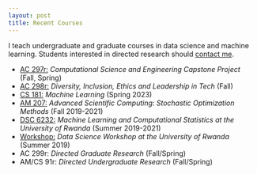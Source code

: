 ```yaml
---
layout: post
title: Recent Courses
---
```


I teach undergraduate and graduate courses in data science and machine learning. Students interested in directed research should [contact me](/advising.html).

* [AC 297r:](https://www.capstone.iacs.seas.harvard.edu) *Computational Science and Engineering Capstone Project* (Fall, Spring)
* [AC 298r:](https://onefishy.github.io/DIL_in_tech/) *Diversity, Inclusion, Ethics and Leadership in Tech* (Fall)
* [CS 181:](https://onefishy.github.io/ML_notes/) *Machine Learning* (Spring 2023)
* [AM 207:](https://onefishy.github.io/am207/) *Advanced Scientific Computing: Stochastic Optimization Methods* (Fall 2019-2021)
* [DSC 6232:](https://onefishy.github.io/Rwanda-Data-Science/) *Machine Learning and Computational Statistics at the University of Rwanda* (Summer 2019-2021)
* [Workshop:](https://github.com/onefishy/rwanda_workshop) *Data Science Workshop at the University of Rwanda* (Summer 2019)
* AC 299r: *Directed Graduate Research* (Fall/Spring)
* AM/CS 91r: *Directed Undergraduate Research* (Fall/Spring)


